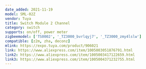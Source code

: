 ```yaml
---
date_added: 2021-11-19
model: SML-02Z
vendor: Tuya
title: Switch Module 2 Channel
category: switch
supports: on/off, power meter
zigbeemodel: ['TS0002', '_TZ3000_bvrlqyj7', '_TZ3000_zmy4lslw']
compatible: [z2m, zha, deconz]
mlink: https://expo.tuya.com/product/906021
link: https://www.aliexpress.com/item/1005003051876791.html
link2: https://www.aliexpress.com/item/1005003417122659.html
link3: https://www.aliexpress.com/item/1005004371232755.html
---
```


